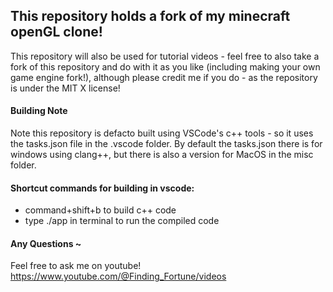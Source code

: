 ## This repository holds a fork of my minecraft openGL clone!
This repository will also be used for tutorial videos - feel free to also take a fork of this repository and do with it as you like (including making your own game engine fork!), although please credit me if you do - as the repository is under the MIT X license!

#### Building Note 
Note this repository is defacto built using VSCode's c++ tools - so it uses the tasks.json file in the .vscode folder. By default the tasks.json there is for windows using clang++, but there is also a version for MacOS in the misc folder.

#### Shortcut commands for building in vscode: 
- command+shift+b to build c++ code
- type ./app in terminal to run the compiled code

#### Any Questions ~ 
Feel free to ask me on youtube! https://www.youtube.com/@Finding_Fortune/videos
